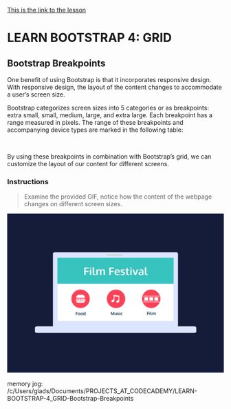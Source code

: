 [This is the link to the lesson](https://www.codecademy.com/courses/learn-bootstrap/lessons/learn-bootstrap-grid/exercises/breakpoints)

# LEARN BOOTSTRAP 4: GRID

## Bootstrap Breakpoints

One benefit of using Bootstrap is that it incorporates responsive design. With responsive design, the layout of the content changes to accommodate a user’s screen size.

Bootstrap categorizes screen sizes into 5 categories or as breakpoints: extra small, small, medium, large, and extra large. Each breakpoint has a range measured in pixels. The range of these breakpoints and accompanying device types are marked in the following table:

![]()

By using these breakpoints in combination with Bootstrap’s grid, we can customize the layout of our content for different screens.

### Instructions

> Examine the provided GIF, notice how the content of the webpage changes on different screen sizes.

![](Film-Festival-Responive-updated.gif)

memory jog:
/c/Users/glads/Documents/PROJECTS_AT_CODECADEMY/LEARN-BOOTSTRAP-4_GRID-Bootstrap-Breakpoints
